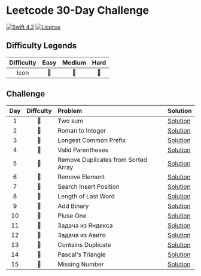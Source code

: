 # Leetcode 30-Day Challenge

[![Swift 4.2](https://img.shields.io/badge/Swift-5.0-orange.svg?style=flat)](https://developer.apple.com/swift/)  [![License](https://img.shields.io/github/license/mashape/apistatus.svg)](https://github.com/twho/LeetCode-Swift/blob/master/LICENSE)

## Difficulty Legends
| Difficulty | Easy | Medium | Hard |
|:--: | :--: | :--: |  :--: |
| Icon | 📗 | 📙 | 📕 |

## Challenge
| Day | Diffculty | Problem | Solution |
|:--:| :--: | :-- | -- |
| 1 |📗| Two sum | [Solution](https://github.com/artdima/leetcode-30-day-challenge-swift/blob/main/LeetCodeChallenge/twoSum.swift)|
| 2 |📙| Roman to Integer | [Solution](https://github.com/artdima/leetcode-30-day-challenge-swift/blob/main/LeetCodeChallenge/romanToInt.swift)|
| 3 |📗| Longest Common Prefix | [Solution](https://github.com/artdima/leetcode-30-day-challenge-swift/blob/main/LeetCodeChallenge/longestCommonPrefix.swift)|
| 4 |📗| Valid Parentheses | [Solution](https://github.com/artdima/leetcode-30-day-challenge-swift/blob/main/LeetCodeChallenge/validParentheses.swift)|
| 5 |📗| Remove Duplicates from Sorted Array | [Solution](https://github.com/artdima/leetcode-30-day-challenge-swift/blob/main/LeetCodeChallenge/removeDuplicates.swift)|
| 6 |📗| Remove Element | [Solution](https://github.com/artdima/leetcode-30-day-challenge-swift/blob/main/LeetCodeChallenge/removeElement.swift)|
| 7 |📗| Search Insert Position | [Solution](https://github.com/artdima/leetcode-30-day-challenge-swift/blob/main/LeetCodeChallenge/searchInsert.swift)|
| 8 |📗| Length of Last Word | [Solution](https://github.com/artdima/leetcode-30-day-challenge-swift/blob/main/LeetCodeChallenge/lengthOfLastWord.swift)|
| 9 |📙| Add Binary | [Solution](https://github.com/artdima/leetcode-30-day-challenge-swift/blob/main/LeetCodeChallenge/addBinary.swift)|
| 10 |📗| Pluse One | [Solution](https://github.com/artdima/leetcode-30-day-challenge-swift/blob/main/LeetCodeChallenge/plusOne.swift)|
| 11 |📙| Задача из Яндекса | [Solution](https://github.com/artdima/leetcode-30-day-challenge-swift/blob/main/LeetCodeChallenge/findSinfle.swift)|
| 12 |📙| Задача из Авито | [Solution](https://github.com/artdima/leetcode-30-day-challenge-swift/blob/main/LeetCodeChallenge/solve.swift)|
| 13 |📗| Contains Duplicate | [Solution](https://github.com/artdima/leetcode-30-day-challenge-swift/blob/main/LeetCodeChallenge/containsDuplicate.swift) |
| 14 |📗| Pascal's Triangle | [Solution](https://github.com/artdima/leetcode-30-day-challenge-swift/blob/main/LeetCodeChallenge/pascalTriangle.swift) |
| 15 |📗| Missing Number | [Solution](https://github.com/artdima/leetcode-30-day-challenge-swift/blob/main/LeetCodeChallenge/missingNumber.swift) |





